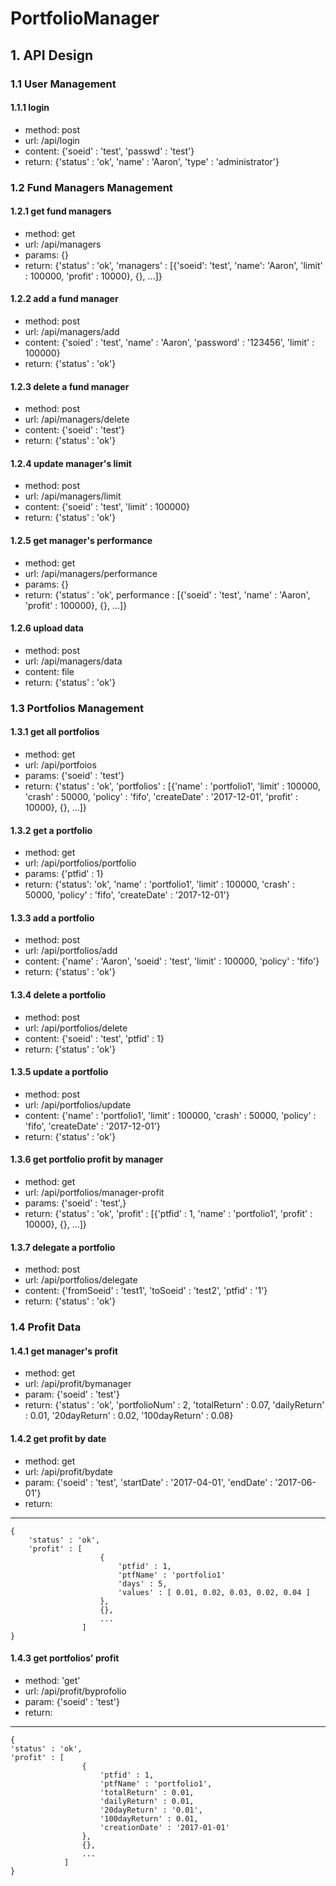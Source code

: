 # PortfolioManager

## 1. API Design

### 1.1 User Management

#### 1.1.1 login
* method: post
* url: /api/login
* content: {'soeid' : 'test', 'passwd' : 'test'}
* return: {'status' : 'ok', 'name' : 'Aaron', 'type' : 'administrator'}

### 1.2 Fund Managers Management

#### 1.2.1 get fund managers
* method: get
* url: /api/managers
* params: {}
* return: {'status' : 'ok', 'managers' : \[{'soeid': 'test', 'name': 'Aaron', 'limit' : 100000, 'profit' : 10000}, {}, ...\]}

#### 1.2.2 add a fund manager
* method: post
* url: /api/managers/add
* content: {'soied' : 'test', 'name' : 'Aaron', 'password' : '123456', 'limit' : 100000}
* return: {'status' : 'ok'}

#### 1.2.3 delete a fund manager
* method: post
* url: /api/managers/delete
* content: {'soeid' : 'test'}
* return: {'status' : 'ok'}

#### 1.2.4 update manager's limit
* method: post
* url: /api/managers/limit
* content: {'soeid' : 'test', 'limit' : 100000}
* return: {'status' : 'ok'}

#### 1.2.5 get manager's performance
* method: get
* url: /api/managers/performance
* params: {}
* return: {'status' : 'ok', performance : \[{'soeid' : 'test', 'name' : 'Aaron', 'profit' : 100000}, {}, ...\]}

#### 1.2.6 upload data
* method: post
* url: /api/managers/data
* content: file
* return: {'status' : 'ok'}

### 1.3 Portfolios Management

#### 1.3.1 get all portfolios
* method: get
* url: /api/portfoios
* params: {'soeid' : 'test'}
* return: {'status' : 'ok', 'portfolios' : \[{'name' : 'portfolio1', 'limit' : 100000, 'crash' : 50000, 'policy' : 'fifo', 'createDate' : '2017-12-01', 'profit' : 10000}, {}, ...\]}

#### 1.3.2 get a portfolio
* method: get
* url: /api/portfolios/portfolio
* params: {'ptfid' : 1}
* return: {'status': 'ok', 'name' : 'portfolio1', 'limit' : 100000, 'crash' : 50000, 'policy' : 'fifo', 'createDate' : '2017-12-01'}

#### 1.3.3 add a portfolio
* method: post
* url: /api/portfolios/add
* content: {'name' : 'Aaron', 'soeid' : 'test', 'limit' : 100000, 'policy' : 'fifo'}
* return: {'status' : 'ok'}

#### 1.3.4 delete a portfolio
* method: post
* url: /api/portfolios/delete
* content: {'soeid' : 'test', 'ptfid' : 1}
* return: {'status' : 'ok'}

#### 1.3.5 update a portfolio
* method: post
* url: /api/portfolios/update
* content: {'name' : 'portfolio1', 'limit' : 100000, 'crash' : 50000, 'policy' : 'fifo', 'createDate' : '2017-12-01'}
* return: {'status' : 'ok'}

#### 1.3.6 get portfolio profit by manager
* method: get
* url: /api/portfolios/manager-profit
* params: {'soeid' : 'test',}
* return: {'status' : 'ok', 'profit' : \[{'ptfid' : 1, 'name' : 'portfolio1', 'profit' : 10000}, {}, ...\]}

#### 1.3.7 delegate a portfolio
* method: post
* url: /api/portfolios/delegate
* content: {'fromSoeid' : 'test1', 'toSoeid' : 'test2', 'ptfid' : '1'}
* return: {'status' : 'ok'}

### 1.4 Profit Data

#### 1.4.1 get manager's profit
* method: get
* url: /api/profit/bymanager
* param: {'soeid' : 'test'}
* return: {'status' : 'ok', 'portfolioNum' : 2, 'totalReturn' : 0.07, 'dailyReturn' : 0.01, '20dayReturn' : 0.02, '100dayReturn' : 0.08}

#### 1.4.2 get profit by date
* method: get
* url: /api/profit/bydate
* param: {'soeid' : 'test', 'startDate' : '2017-04-01', 'endDate' : '2017-06-01'}
* return: 
***
	{
		'status' : 'ok',
		'profit' : [
						{
							'ptfid' : 1,
							'ptfName' : 'portfolio1'
							'days' : 5,
							'values' : [ 0.01, 0.02, 0.03, 0.02, 0.04 ]
						},
						{},
						...
					]
	}
	
#### 1.4.3 get portfolios' profit
* method: 'get'
* url: /api/profit/byprofolio
* param: {'soeid' : 'test'}
* return: 
***
	{
	'status' : 'ok', 
	'profit' : [
					{
						'ptfid' : 1,
						'ptfName' : 'portfolio1', 
						'totalReturn' : 0.01, 
						'dailyReturn' : 0.01, 
						'20dayReturn' : '0.01', 
						'100dayReturn' : 0.01, 
						'creationDate' : '2017-01-01'
					}, 
					{}, 
					...
				]
	}
